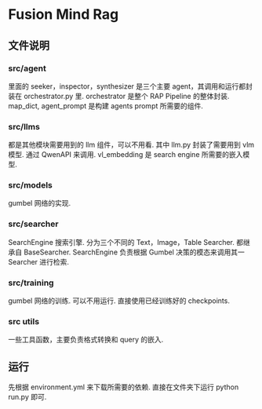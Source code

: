 # Fusion Mind Rag

## 文件说明

### src/agent

里面的 seeker，inspector，synthesizer 是三个主要 agent，其调用和运行都封装在 orchestrator.py 里.
orchestrator 是整个 RAP Pipeline 的整体封装.
map_dict, agent_prompt 是构建 agents prompt 所需要的组件.

### src/llms

都是其他模块需要用到的 llm 组件，可以不用看.
其中 llm.py 封装了需要用到 vlm 模型. 通过 QwenAPI 来调用. 
vl_embedding 是 search engine 所需要的嵌入模型.

### src/models

gumbel 网络的实现.

### src/searcher

SearchEngine 搜索引擎.
分为三个不同的 Text，Image，Table Searcher. 都继承自 BaseSearcher.
SearchEngine 负责根据 Gumbel 决策的模态来调用其一 Searcher 进行检索.

### src/training

gumbel 网络的训练. 可以不用运行. 直接使用已经训练好的 checkpoints. 

### src utils

一些工具函数，主要负责格式转换和 query 的嵌入.

## 运行

先根据 environment.yml 来下载所需要的依赖.
直接在文件夹下运行 python run.py 即可.



